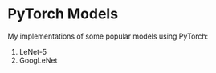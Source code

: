 # PyTorch Models
My implementations of some popular models using PyTorch:
1. LeNet-5
2. GoogLeNet
   
